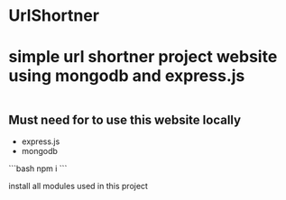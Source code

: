 # UrlShortner
<h1>simple url shortner project website using mongodb and express.js </h1>
<img src="https://media.sproutsocial.com/uploads/2022/04/2204_URL-Shorteners.jpg" alt=""/>
<h2>Must need for to use this website locally</h2>
 <ul>
       <li>express.js</li>
       <li>mongodb</li>
 </ul>   
```bash
npm i 
```
<p>install all modules used in this project</p>
